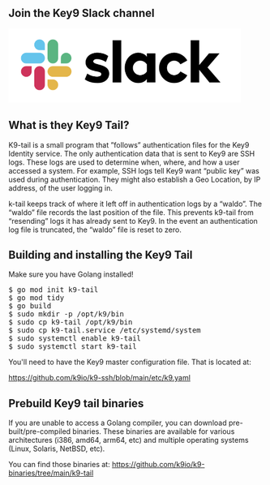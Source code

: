 
Join the Key9 Slack channel
---------------------------

[![Slack](./images/slack.png)](https://key9identity.slack.com/)


What is they Key9 Tail?
------------------------

K9-tail is a small program that ”follows” authentication files for the Key9 Identity service.   The only authentication data that is sent to Key9 are SSH logs.   These logs are used to determine when, where, and how a user accessed a system.   For example,  SSH logs tell Key9 want “public key” was used during authentication.  They might also establish a Geo Location, by IP address, of the user logging in.  

k-tail keeps track of where it left off in authentication logs by a “waldo”.  The “waldo” file records the last position of the file.   This prevents k9-tail from “resending” logs it has already sent to Key9.  In the event an authentication log file is truncated,  the “waldo” file is reset to zero. 

Building and installing the Key9 Tail
-------------------------------------

Make sure you have Golang installed! 

<pre>
$ go mod init k9-tail
$ go mod tidy
$ go build
$ sudo mkdir -p /opt/k9/bin
$ sudo cp k9-tail /opt/k9/bin
$ sudo cp k9-tail.service /etc/systemd/system
$ sudo systemctl enable k9-tail
$ sudo systemctl start k9-tail
</pre>

You'll need to have the Key9 master configuration file.   That is located at: 

https://github.com/k9io/k9-ssh/blob/main/etc/k9.yaml

Prebuild Key9 tail binaries
---------------------------

If you are unable to access a Golang compiler, you can download pre-built/pre-compiled binaries. These binaries are available for various architectures (i386, amd64, arm64, etc) and multiple operating systems (Linux, Solaris, NetBSD, etc).

You can find those binaries at: https://github.com/k9io/k9-binaries/tree/main/k9-tail


